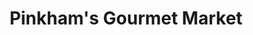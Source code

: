 ---
title: "Pinkham's Gourmet Market"
url: /boothbay-harbor/pinkhams-gourmet-market/
shop: seafood
---